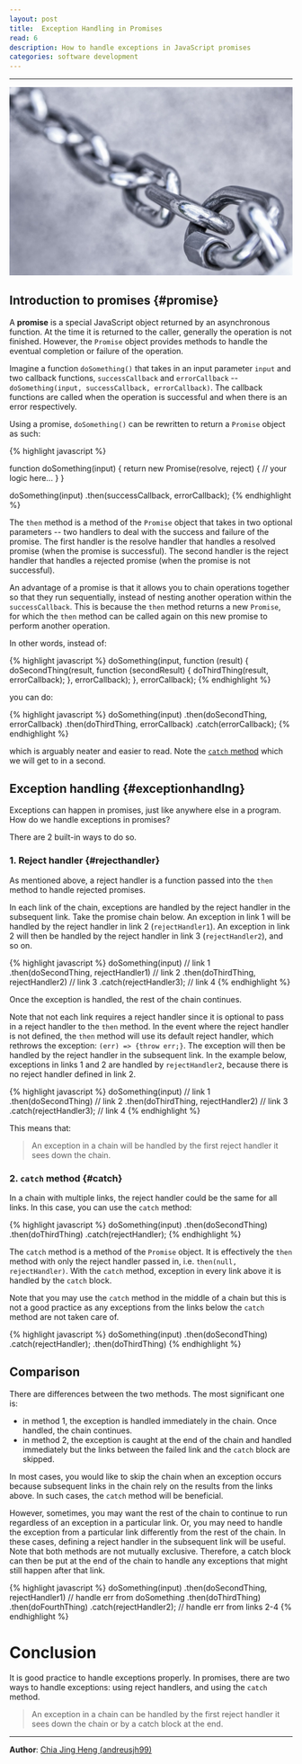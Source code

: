 ```yaml
---
layout: post
title:  Exception Handling in Promises
read: 6
description: How to handle exceptions in JavaScript promises
categories: software development
---
```


---

![](/assets/images/posts/10_promise_exception/post.jpg)


## Introduction to promises {#promise}

A **promise** is a special JavaScript object returned by an asynchronous function. At the time it is returned to the caller, generally the operation is not finished. However, the `Promise` object provides methods to handle the eventual completion or failure of the operation.

Imagine a function `doSomething()` that takes in an input parameter `input` and two callback functions, `successCallback` and `errorCallback` -- `doSomething(input, successCallback, errorCallback)`. The callback functions are called when the operation is successful and when there is an error respectively.

Using a promise, `doSomething()` can be rewritten to return a `Promise` object as such:

{% highlight javascript %}

function doSomething(input) {
    return new Promise(resolve, reject) {
        // your logic here...
    }
}

doSomething(input)
    .then(successCallback, errorCallback);
{% endhighlight %}

The `then` method is a method of the `Promise` object that takes in two optional parameters -- two handlers to deal with the success and failure of the promise. The first handler is the resolve handler that handles a resolved promise (when the promise is successful). The second handler is the reject handler that handles a rejected promise (when the promise is not successful).

An advantage of a promise is that it allows you to chain operations together so that they run sequentially, instead of nesting another operation within the `successCallback`. This is because the `then` method returns a new `Promise`, for which the `then` method can be called again on this new promise to perform another operation.

In other words, instead of:

{% highlight javascript %}
doSomething(input, function (result) {
    doSecondThing(result, function (secondResult) {
        doThirdThing(result, errorCallback);
    }, errorCallback);
}, errorCallback);
{% endhighlight %}

you can do:

{% highlight javascript %}
doSomething(input)
    .then(doSecondThing, errorCallback)
    .then(doThirdThing, errorCallback)
    .catch(errorCallback);
{% endhighlight %}

which is arguably neater and easier to read. Note the [`catch` method](#catch) which we will get to in a second.

## Exception handling {#exceptionhandlng}

Exceptions can happen in promises, just like anywhere else in a program. How do we handle exceptions in promises?

There are 2 built-in ways to do so.

### 1. Reject handler {#rejecthandler}

As mentioned above, a reject handler is a function passed into the `then` method to handle rejected promises.

In each link of the chain, exceptions are handled by the reject handler in the subsequent link. Take the promise chain below. An exception in link 1 will be handled by the reject handler in link 2 (`rejectHandler1`). An exception in link 2 will then be handled by the reject handler in link 3 (`rejectHandler2`), and so on.

{% highlight javascript %}
doSomething(input)                           // link 1
    .then(doSecondThing, rejectHandler1)     // link 2
    .then(doThirdThing, rejectHandler2)      // link 3
    .catch(rejectHandler3);                  // link 4
{% endhighlight %}

Once the exception is handled, the rest of the chain continues.

Note that not each link requires a reject handler since it is optional to pass in a reject handler to the `then` method. In the event where the reject handler is not defined, the `then` method will use its default reject handler, which rethrows the exception: `(err) => {throw err;}`. The exception will then be handled by the reject handler in the subsequent link. In the example below, exceptions in links 1 and 2 are handled by `rejectHandler2`, because there is no reject handler defined in link 2.

{% highlight javascript %}
doSomething(input)                           // link 1
    .then(doSecondThing)                     // link 2
    .then(doThirdThing, rejectHandler2)      // link 3
    .catch(rejectHandler3);                  // link 4
{% endhighlight %}

This means that:

> An exception in a chain will be handled by the first reject handler it sees down the chain.

### 2. `catch` method {#catch}

In a chain with multiple links, the reject handler could be the same for all links. In this case, you can use the `catch` method:

{% highlight javascript %}
doSomething(input)
    .then(doSecondThing)
    .then(doThirdThing)
    .catch(rejectHandler);
{% endhighlight %}

The `catch` method is a method of the `Promise` object. It is effectively the `then` method with only the reject handler passed in, i.e. `then(null, rejectHandler)`. With the `catch` method, exception in every link above it is handled by the `catch` block.

Note that you may use the `catch` method in the middle of a chain but this is not a good practice as any exceptions from the links below the `catch` method are not taken care of.

{% highlight javascript %}
doSomething(input)
    .then(doSecondThing)
    .catch(rejectHandler);
    .then(doThirdThing)
{% endhighlight %}

## Comparison

There are differences between the two methods. The most significant one is:
- in method 1, the exception is handled immediately in the chain. Once handled, the chain continues. 
- in method 2, the exception is caught at the end of the chain and handled immediately but the links between the failed link and the `catch` block are skipped.

In most cases, you would like to skip the chain when an exception occurs because subsequent links in the chain rely on the results from the links above. In such cases, the `catch` method will be beneficial. 

However, sometimes, you may want the rest of the chain to continue to run regardless of an exception in a particular link. Or, you may need to handle the exception from a particular link differently from the rest of the chain. In these cases, defining a reject handler in the subsequent link will be useful. Note that both methods are not mutually exclusive. Therefore, a catch block can then be put at the end of the chain to handle any exceptions that might still happen after that link.

{% highlight javascript %}
doSomething(input)
    .then(doSecondThing, rejectHandler1)    // handle err from doSomething
    .then(doThirdThing)
    .then(doFourthThing)
    .catch(rejectHandler2);                 // handle err from links 2-4
{% endhighlight %}

# Conclusion

It is good practice to handle exceptions properly. In promises, there are two ways to handle exceptions: using reject handlers, and using the `catch` method.

> An exception in a chain can be handled by the first reject handler it sees down the chain or by a catch block at the end.
   
---

**Author**: <a href="https://github.com/andreusjh99" target="_blank">Chia Jing Heng (andreusjh99)</a>